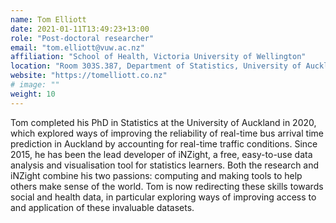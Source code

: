 ```yaml
---
name: Tom Elliott
date: 2021-01-11T13:49:23+13:00
role: "Post-doctoral researcher"
email: "tom.elliott@vuw.ac.nz"
affiliation: "School of Health, Victoria University of Wellington"
location: "Room 303S.387, Department of Statistics, University of Auckland"
website: "https://tomelliott.co.nz"
# image: ""
weight: 10
---
```


Tom completed his PhD in Statistics at the University of Auckland in 2020, which explored ways of improving the reliability of real-time bus arrival time prediction in Auckland by accounting for real-time traffic conditions. Since 2015, he has been the lead developer of iNZight, a free, easy-to-use data analysis and visualisation tool for statistics learners. Both the research and iNZight combine his two passions: computing and making tools to help others make sense of the world. Tom is now redirecting these skills towards social and health data, in particular exploring ways of improving access to and application of these invaluable datasets.
